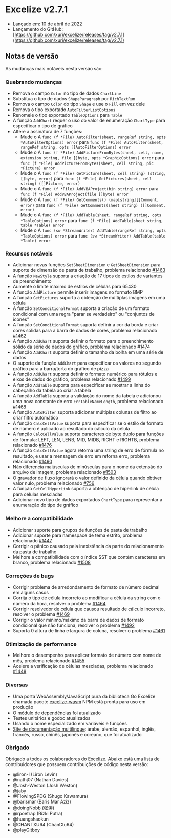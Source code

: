 # Excelize v2.7.1

* Lançado em: 10 de abril de 2022
* Lançamento do GitHub: [https://github.com/xuri/excelize/releases/tag/v2.7.1](https://github.com/xuri/excelize/releases/tag/v2.7.1)

## Notas de versão

As mudanças mais notáveis nesta versão são:

### Quebrando mudanças

* Remova o campo `Color` no tipo de dados `ChartLine`
* Substitua o tipo de dados `ShapeParagraph` por `RichTextRun`
* Remova o campo `Color` do tipo `Shape` e use o `Fill` em vez dele
* Remova o tipo exportado `AutoFilterListOptions`
* Renomeie o tipo exportado `TableOptions` para `Table`
* A função `AddChart` requer o uso do valor de enumeração `ChartType` para especificar o tipo de gráfico
* Altere a assinatura de 7 funções:
  * Mude o A `func (f *File) AutoFilter(sheet, rangeRef string, opts *AutoFilterOptions) error` para `func (f *File) AutoFilter(sheet, rangeRef string, opts []AutoFilterOptions) error`
  * Mude o A `func (f *File) AddPictureFromBytes(sheet, cell, name, extension string, file []byte, opts *GraphicOptions) error` para `func (f *File) AddPictureFromBytes(sheet, cell string, pic *Picture) error`
  * Mude o A `func (f *File) GetPicture(sheet, cell string) (string, []byte, error)` para `func (f *File) GetPictures(sheet, cell string) ([]Picture, error)`
  * Mude o A `func (f *File) AddVBAProject(bin string) error` para `func (f *File) AddVBAProject(file []byte) error`
  * Mude o A `func (f *File) GetComments() (map[string][]Comment, error)` para `func (f *File) GetComments(sheet string) ([]Comment, error)`
  * Mude o A `func (f *File) AddTable(sheet, rangeRef string, opts *TableOptions) error` para `func (f *File) AddTable(sheet string, table *Table) error`
  * Mude o A `func (sw *StreamWriter) AddTable(rangeRef string, opts *TableOptions) error` para `func (sw *StreamWriter) AddTable(table *Table) error`

### Recursos notáveis

* Adicionar novas funções `SetSheetDimension` e `GetSheetDimension` para suporte de dimensão de pasta de trabalho, problema relacionado [#1463](https://github.com/xuri/excelize/issues/1463)
* A função `NewStyle` suporta a criação de 17 tipos de estilos de variantes de preenchimento
* Aumente o limite máximo de estilos de células para 65430
* A função `AddPicture` permite inserir imagens no formato BMP
* A função `GetPictures` suporta a obtenção de múltiplas imagens em uma célula
* A função `SetConditionalFormat` suporta a criação de um formato condicional com uma regra "parar se verdadeiro" ou "conjuntos de ícones"
* A função `SetConditionalFormat` suporta definir a cor da borda e criar cores sólidas para a barra de dados de cores, problema relacionado [#1462](https://github.com/xuri/excelize/issues/1462)
* A função `AddChart` suporta definir o formato para o preenchimento sólido da série de dados do gráfico, problema relacionado [#1474](https://github.com/xuri/excelize/issues/1474)
* A função `AddChart` suporta definir o tamanho da bolha em uma série de dados
* O suporte da função `AddChart` para especificar os valores no segundo gráfico para a barra/torta do gráfico de pizza
* A função `AddChart` suporta definir o formato numérico para rótulos e eixos de dados do gráfico, problema relacionado [#1499](https://github.com/xuri/excelize/issues/1499)
* A função `AddTable` suporta para especificar se mostrar a linha do cabeçalho da tabela ao criar a tabela
* A função `AddTable` suporta a validação do nome da tabela e adicionou uma nova constante de erro `ErrTableNameLength`, problema relacionado [#1468](https://github.com/xuri/excelize/issues/1468)
* A função `AutoFilter` suporta adicionar múltiplas colunas de filtro ao criar filtro automático
* A função `CalcCellValue` suporta para especificar se o estilo de formato de número é aplicado ao resultado do cálculo da célula
* A função `CalcCellValue` suporta caracteres de byte duplo para funções de fórmula: LEFT, LEN, LENB, MID, MIDB, RIGHT e RIGHTB, problema relacionado [#1476](https://github.com/xuri/excelize/issues/1476)
* A função `CalcCellValue` agora retorna uma string de erro de fórmula no resultado, e usar a mensagem de erro em retorna erro, problema relacionado [#1490](https://github.com/xuri/excelize/issues/1490)
* Não diferencia maiúsculas de minúsculas para o nome da extensão do arquivo de imagem, problema relacionado [#1503](https://github.com/xuri/excelize/issues/1503)
* O gravador de fluxo ignorará o valor definido da célula quando obtiver valor nulo, problema relacionado [#756](https://github.com/xuri/excelize/issues/756)
* A função `GetCellHyperLink` suporta a obtenção de hiperlink de célula para células mescladas
* Adicionar novo tipo de dados exportados `ChartType` para representar a enumeração do tipo de gráfico

### Melhore a compatibilidade

* Adicionar suporte para grupos de funções de pasta de trabalho
* Adicionar suporte para namespace de tema estrito, problema relacionado [#1447](https://github.com/xuri/excelize/issues/1447)
* Corrigir o pânico causado pela inexistência da parte do relacionamento da pasta de trabalho
* Melhore a compatibilidade com o índice SST que contém caracteres em branco, problema relacionado [#1508](https://github.com/xuri/excelize/issues/1508)

### Correções de bugs

* Corrigir problema de arredondamento de formato de número decimal em alguns casos
* Corrija o tipo de célula incorreto ao modificar a célula da string com o número da hora, resolver o problema [#1464](https://github.com/xuri/excelize/issues/1464)
* Corrigir resolvedor de célula que causou resultado de cálculo incorreto, resolver o problema [#1469](https://github.com/xuri/excelize/issues/1469)
* Corrigir o valor mínimo/máximo da barra de dados de formato condicional que não funciona, resolver o problema [#1492](https://github.com/xuri/excelize/issues/1492)
* Suporta 0 altura de linha e largura de coluna, resolver o problema [#1461](https://github.com/xuri/excelize/issues/1461)

### Otimização de performance

* Melhore o desempenho para aplicar formato de número com nome de mês, problema relacionado [#1455](https://github.com/xuri/excelize/issues/1455)
* Acelere a verificação de células mescladas, problema relacionado [#1448](https://github.com/xuri/excelize/issues/1448)

### Diversas

* Uma porta WebAssembly/JavaScript pura da biblioteca Go Excelize chamada pacote [excelize-wasm](https://github.com/xuri/excelize-wasm) NPM está pronta para uso em produção
* O módulo de dependências foi atualizado
* Testes unitários e godoc atualizados
* Usando o nome especializado em variáveis e funções
* [Site de documentação multilíngue](https://xuri.me/excelize): árabe, alemão, espanhol, inglês, francês, russo, chinês, japonês e coreano, que foi atualizado

### Obrigado

Obrigado a todos os colaboradores do Excelize. Abaixo está uma lista de contribuidores que possuem contribuições de código nesta versão:

* @liron-l (Liron Levin)
* @nathj07 (Nathan Davies)
* @Josh-Weston (Josh Weston)
* @jaby
* @FlowingSPDG (Shugo Kawamura)
* @barismar (Baris Mar Aziz)
* @doingNobb (张涛)
* @rpoetrap (Rizki Putra)
* @huangshaokun
* @CHANTXU64 (ChantXu64)
* @playGitboy

